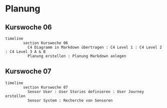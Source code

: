 
# Planung

## Kurswoche 06

```mermaid
timeline
        section Kurswoche 06
          C4 Diagramm in Markdown übertragen : C4 Level 1 : C4 Level 2 : C4 Level 3 A & B
          Planung erstellen : Planung Markdown anlegen
```

## Kurswoche 07

```mermaid
timeline
        section Kurswoche 07
          Sensor User : User Stories definieren : User Journey erstellen
          Sensor System : Recherche von Sensoren
```
